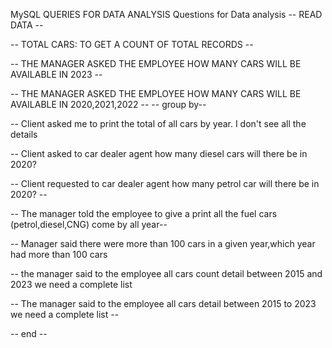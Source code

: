 MySQL QUERIES FOR DATA ANALYSIS 
Questions for Data analysis 
-- READ DATA -- 

-- TOTAL CARS: TO GET A COUNT OF TOTAL RECORDS -- 

-- THE MANAGER ASKED THE EMPLOYEE HOW MANY CARS WILL BE AVAILABLE IN 2023 -- 


-- THE MANAGER ASKED THE EMPLOYEE HOW MANY CARS WILL BE AVAILABLE IN 2020,2021,2022 -- 
-- group by--

-- Client asked me to print the total of all cars by year. I don't see all the details 


-- Client asked to car dealer agent how many diesel cars will there be in 2020? 


-- Client requested to car dealer agent how many petrol car will there be in 2020? -- 


-- The manager told the employee to give a print all the fuel cars (petrol,diesel,CNG) come by all year--


-- Manager said there were more than 100 cars in a given year,which year had more than 100 cars


-- the manager said to the employee all cars count detail between 2015 and 2023 we need a complete list 


-- The manager said to the employee all cars detail between 2015 to 2023 we need a complete list --


-- end --
